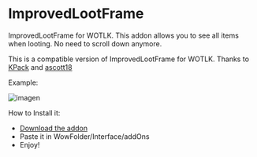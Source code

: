 # ImprovedLootFrame
ImprovedLootFrame for WOTLK. This addon allows you to see all items when looting. No need to scroll down anymore.

This is a compatible version of ImprovedLootFrame for WOTLK. Thanks to [KPack](https://github.com/bkader/KPack) and [ascott18](https://github.com/ascott18/ImprovedLootFrame)

Example:

![imagen](https://user-images.githubusercontent.com/30216410/181675268-9aec73bf-be6b-443e-931f-e32f8d6ad4ef.png)

How to Install it:

- [Download the addon](https://github.com/xeroot/ImprovedLootFrame/releases/download/1.0.0/ImprovedLootFrame.zip)
- Paste it in WowFolder/Interface/addOns
- Enjoy!
